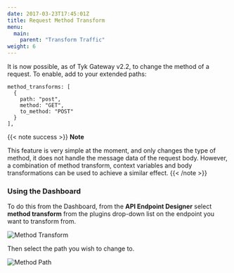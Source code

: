 ```yaml
---
date: 2017-03-23T17:45:01Z
title: Request Method Transform
menu:
  main:
    parent: "Transform Traffic"
weight: 6 
---
```


It is now possible, as of Tyk Gateway v2.2, to change the method of a request. To enable, add to your extended paths:

```{.copyWrapper}
method_transforms: [
  {
    path: "post",
    method: "GET",
    to_method: "POST"
  }
],
```
{{< note success >}}
**Note**  

This feature is very simple at the moment, and only changes the type of method, it does not handle the message data of the request body. However, a combination of method transform, context variables and body transformations can be used to achieve a similar effect.
{{< /note >}}


### Using the Dashboard

To do this from the Dashboard, from the **API Endpoint Designer** select **method transform** from the plugins drop-down list on the endpoint you want to transform from.

![Method Transform](/docs/img/2.10/method_transform.png)

Then select the path you wish to change to.

![Method Path](/docs/img/2.10/method_transform2.png)
